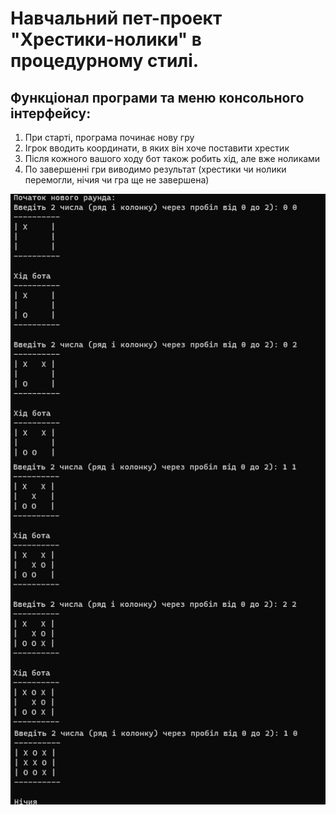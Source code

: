 <h1>Навчальний пет-проект "Хрестики-нолики" в процедурному стилі.</h1>
<h2>Функціонал програми та меню консольного інтерфейсу:</h2>
<ol>
<li>При старті, програма починає нову гру</li>
<li>Ігрок вводить координати, в яких він хоче поставити хрестик</li>
<li>Після кожного вашого ходу бот також робить хід, але вже ноликами</li>
<li>По завершенні гри виводимо результат (хрестики чи нолики перемогли, нічия чи гра ще не завершена)</li>
</ol>
<img src="\res\picture.png"/>
